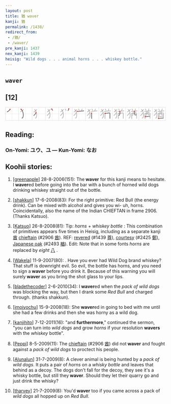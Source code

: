 ```yaml
---
layout: post
title: 猶 waver
kanji: 猶
permalink: /1438/
redirect_from:
 - /猶/
 - /waver/
pre_kanji: 1437
nex_kanji: 1439
heisig: "Wild dogs . . . animal horns . . . whiskey bottle."
---
```


## `waver`

## [12]

<div class="stroke"><img src="../images/E78CB6.png" /></div>

## Reading:

### On-Yomi: ユウ、ユ &mdash; Kun-Yomi: なお

## Koohii stories:

1) [<a href="http://kanji.koohii.com/profile/greenapple">greenapple</a>] 28-8-2006(151): The<strong> waver</strong> for this kanji means to hesitate. I<strong> waver</strong>ed before going into the bar with a bunch of horned wild dogs drinking whiskey straight out of the bottle. 

2) [<a href="http://kanji.koohii.com/profile/shakkun">shakkun</a>] 17-6-2008(83): For the right primitive: Red Bull (the energy drink). Can be mixed with alcohol and gives you wi- uh, horns. Coincidentally, also the name of the Indian CHIEFTAN in frame 2906. (Thanks Katsuo). 

3) [<a href="http://kanji.koohii.com/profile/Katsuo">Katsuo</a>] 26-8-2008(81): Tip: <em>horns</em> + <em>whiskey bottle</em> : This combination of primitives appears five times in Heisig, including as a separate kanji   <a href="http://jisho.org/kanji/details/酋">酋</a>   <a href="../2906">chieftain</a> <span class="index">(#2906 <a href="http://jisho.org/kanji/details/酋">酋</a>)</span>. REF: <a href="../1439">revered</a> <span class="index">(#1439 <a href="http://jisho.org/kanji/details/尊">尊</a>)</span>, <a href="../2425">courtesy</a> <span class="index">(#2425 <a href="http://jisho.org/kanji/details/鄭">鄭</a>)</span>, <a href="../2493">Japanese oak</a> <span class="index">(#2493 <a href="http://jisho.org/kanji/details/楢">楢</a>)</span>. Edit: Note that in some fonts <em>horns</em> are replaced by <em>eight</em>   <a href="http://jisho.org/kanji/details/八">八</a>  . 

4) [<a href="http://kanji.koohii.com/profile/Wakela">Wakela</a>] 11-9-2007(80): . Have you ever had Wild Dog brand whiskey? That stuff is downright evil. So evil, the bottle has horns, and you need to sign a<strong> waver</strong> before you drink it. Because of this warning you will surely<strong> waver</strong> as you bring the shot glass to your lips. 

5) [<a href="http://kanji.koohii.com/profile/bladethecoder">bladethecoder</a>] 2-6-2010(34): I<strong> waver</strong>ed when the <em>pack of wild dogs</em> was blocking the way, but then I drank some <em>Red Bull</em> and charged through. (thanks shakkun). 

6) [<a href="http://kanji.koohii.com/profile/imojyochu">imojyochu</a>] 15-9-2008(18): She<strong> waver</strong>ed in going to bed with me until she had a few drinks and then she was horny as a wild dog. 

7) [<a href="http://kanji.koohii.com/profile/kanjihito">kanjihito</a>] 7-12-2011(16): &quot;and <strong>furthermore</strong>,&quot; continued the sermon, &quot;you can turn into <em>wild dogs</em> and grow <em>horns</em> if your resolution <strong>wavers</strong> with the <em>whiskey</em> bottle&quot;. 

8) [<a href="http://kanji.koohii.com/profile/Peppi">Peppi</a>] 8-5-2009(11): The <a href="../2906">chieftain</a> <span class="index">(#2906 <a href="http://jisho.org/kanji/details/酋">酋</a>)</span> did not<strong> waver</strong> and fought against a <em>pack of wild dogs</em> to proctect his people. 

9) [<a href="http://kanji.koohii.com/profile/Alunalun">Alunalun</a>] 31-7-2009(8): A clever animal is being hunted by a <em>pack of wild dogs</em>. It puts a pair of <em>horns</em> on a <em>whisky bottle</em> and leaves that behind as a decoy. The dogs don&#039;t fall for the decoy, they see it&#039;s a whisky bottle, but still they<strong> waver</strong>. Should they let their quarry go and just drink the whisky? 

10) [<a href="http://kanji.koohii.com/profile/tharvey">tharvey</a>] 21-7-2009(8): You&#039;d<strong> waver</strong> too if you came across a pack of <em>wild dogs</em> all hopped up on <em>Red Bull</em>. 
